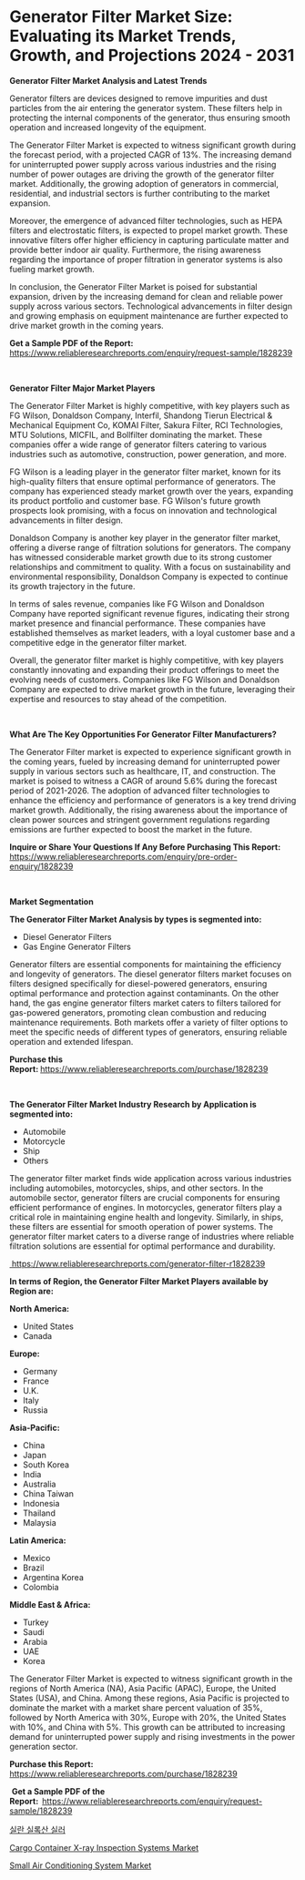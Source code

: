 <p><h1>Generator Filter Market Size: Evaluating its Market Trends, Growth, and Projections 2024 - 2031</h1></p><p><strong>Generator Filter Market Analysis and Latest Trends</strong></p>
<p><p>Generator filters are devices designed to remove impurities and dust particles from the air entering the generator system. These filters help in protecting the internal components of the generator, thus ensuring smooth operation and increased longevity of the equipment.</p><p>The Generator Filter Market is expected to witness significant growth during the forecast period, with a projected CAGR of 13%. The increasing demand for uninterrupted power supply across various industries and the rising number of power outages are driving the growth of the generator filter market. Additionally, the growing adoption of generators in commercial, residential, and industrial sectors is further contributing to the market expansion.</p><p>Moreover, the emergence of advanced filter technologies, such as HEPA filters and electrostatic filters, is expected to propel market growth. These innovative filters offer higher efficiency in capturing particulate matter and provide better indoor air quality. Furthermore, the rising awareness regarding the importance of proper filtration in generator systems is also fueling market growth.</p><p>In conclusion, the Generator Filter Market is poised for substantial expansion, driven by the increasing demand for clean and reliable power supply across various sectors. Technological advancements in filter design and growing emphasis on equipment maintenance are further expected to drive market growth in the coming years.</p></p>
<p><strong>Get a Sample PDF of the Report:&nbsp;</strong> <a href="https://www.reliableresearchreports.com/enquiry/request-sample/1828239">https://www.reliableresearchreports.com/enquiry/request-sample/1828239</a></p>
<p>&nbsp;</p>
<p><strong>Generator Filter Major Market Players</strong></p>
<p><p>The Generator Filter Market is highly competitive, with key players such as FG Wilson, Donaldson Company, Interfil, Shandong Tierun Electrical & Mechanical Equipment Co, KOMAI Filter, Sakura Filter, RCI Technologies, MTU Solutions, MICFIL, and Bollfilter dominating the market. These companies offer a wide range of generator filters catering to various industries such as automotive, construction, power generation, and more.</p><p>FG Wilson is a leading player in the generator filter market, known for its high-quality filters that ensure optimal performance of generators. The company has experienced steady market growth over the years, expanding its product portfolio and customer base. FG Wilson's future growth prospects look promising, with a focus on innovation and technological advancements in filter design.</p><p>Donaldson Company is another key player in the generator filter market, offering a diverse range of filtration solutions for generators. The company has witnessed considerable market growth due to its strong customer relationships and commitment to quality. With a focus on sustainability and environmental responsibility, Donaldson Company is expected to continue its growth trajectory in the future.</p><p>In terms of sales revenue, companies like FG Wilson and Donaldson Company have reported significant revenue figures, indicating their strong market presence and financial performance. These companies have established themselves as market leaders, with a loyal customer base and a competitive edge in the generator filter market.</p><p>Overall, the generator filter market is highly competitive, with key players constantly innovating and expanding their product offerings to meet the evolving needs of customers. Companies like FG Wilson and Donaldson Company are expected to drive market growth in the future, leveraging their expertise and resources to stay ahead of the competition.</p></p>
<p>&nbsp;</p>
<p><strong>What Are The Key Opportunities For Generator Filter Manufacturers?</strong></p>
<p><p>The Generator Filter market is expected to experience significant growth in the coming years, fueled by increasing demand for uninterrupted power supply in various sectors such as healthcare, IT, and construction. The market is poised to witness a CAGR of around 5.6% during the forecast period of 2021-2026. The adoption of advanced filter technologies to enhance the efficiency and performance of generators is a key trend driving market growth. Additionally, the rising awareness about the importance of clean power sources and stringent government regulations regarding emissions are further expected to boost the market in the future.</p></p>
<p><strong>Inquire or Share Your Questions If Any Before Purchasing This Report:</strong> <a href="https://www.reliableresearchreports.com/enquiry/pre-order-enquiry/1828239">https://www.reliableresearchreports.com/enquiry/pre-order-enquiry/1828239</a></p>
<p>&nbsp;</p>
<p><strong>Market Segmentation</strong></p>
<p><strong>The Generator Filter Market Analysis by types is segmented into:</strong></p>
<p><ul><li>Diesel Generator Filters</li><li>Gas Engine Generator Filters</li></ul></p>
<p><p>Generator filters are essential components for maintaining the efficiency and longevity of generators. The diesel generator filters market focuses on filters designed specifically for diesel-powered generators, ensuring optimal performance and protection against contaminants. On the other hand, the gas engine generator filters market caters to filters tailored for gas-powered generators, promoting clean combustion and reducing maintenance requirements. Both markets offer a variety of filter options to meet the specific needs of different types of generators, ensuring reliable operation and extended lifespan.</p></p>
<p><strong>Purchase this Report:&nbsp;</strong><a href="https://www.reliableresearchreports.com/purchase/1828239">https://www.reliableresearchreports.com/purchase/1828239</a></p>
<p>&nbsp;</p>
<p><strong>The Generator Filter Market Industry Research by Application is segmented into:</strong></p>
<p><ul><li>Automobile</li><li>Motorcycle</li><li>Ship</li><li>Others</li></ul></p>
<p><p>The generator filter market finds wide application across various industries including automobiles, motorcycles, ships, and other sectors. In the automobile sector, generator filters are crucial components for ensuring efficient performance of engines. In motorcycles, generator filters play a critical role in maintaining engine health and longevity. Similarly, in ships, these filters are essential for smooth operation of power systems. The generator filter market caters to a diverse range of industries where reliable filtration solutions are essential for optimal performance and durability.</p></p>
<p><a href="https://www.reliableresearchreports.com/generator-filter-r1828239">&nbsp;https://www.reliableresearchreports.com/generator-filter-r1828239</a></p>
<p><strong>In terms of Region, the Generator Filter Market Players available by Region are:</strong></p>
<p>
    <p> <strong> North America: </strong>
        <ul>
            <li>United States</li>
            <li>Canada</li>
        </ul>
        </p> 
    <p> <strong> Europe: </strong>
        <ul>
            <li>Germany</li>
            <li>France</li>
            <li>U.K.</li>
            <li>Italy</li>
            <li>Russia</li>
        </ul>
        </p> 
    <p> <strong> Asia-Pacific: </strong>
        <ul>
            <li>China</li>
            <li>Japan</li>
            <li>South Korea</li>
            <li>India</li>
            <li>Australia</li>
            <li>China Taiwan</li>
            <li>Indonesia</li>
            <li>Thailand</li>
            <li>Malaysia</li>
        </ul>
        </p> 
    <p> <strong> Latin America: </strong>
        <ul>
            <li>Mexico</li>
            <li>Brazil</li>
            <li>Argentina Korea</li>
            <li>Colombia</li>
        </ul>
        </p> 
    <p> <strong> Middle East & Africa: </strong>
        <ul>
            <li>Turkey</li>
            <li>Saudi</li>
            <li>Arabia</li>
            <li>UAE</li>
            <li>Korea</li>
        </ul>
    </p>
    </p>
<p><p>The Generator Filter Market is expected to witness significant growth in the regions of North America (NA), Asia Pacific (APAC), Europe, the United States (USA), and China. Among these regions, Asia Pacific is projected to dominate the market with a market share percent valuation of 35%, followed by North America with 30%, Europe with 20%, the United States with 10%, and China with 5%. This growth can be attributed to increasing demand for uninterrupted power supply and rising investments in the power generation sector.</p></p>
<p><strong>Purchase this Report: </strong><a href="https://www.reliableresearchreports.com/purchase/1828239">https://www.reliableresearchreports.com/purchase/1828239</a></p>
<p>&nbsp;<strong>Get a Sample PDF of the Report:&nbsp;&nbsp;</strong><a href="https://www.reliableresearchreports.com/enquiry/request-sample/1828239">https://www.reliableresearchreports.com/enquiry/request-sample/1828239</a></p>
<p><strong></strong></p>
<p><p><a href="https://github.com/plelbej847484502/Market-Research-Report-List-1/blob/main/553687328478.md">실란 실록산 실러</a></p><p><a href="https://eight-handstand-8fb.notion.site/Cargo-Container-X-ray-Inspection-Systems-Market-Analysis-and-Sze-Forecasted-for-period-from-2024-to--4ab98c4aab2b4566b44b61cff3467433">Cargo Container X-ray Inspection Systems Market</a></p><p><a href="https://github.com/WillieWoodard/Market-Research-Report-List-4/blob/main/small-air-conditioning-system-market.md">Small Air Conditioning System Market</a></p></p>
